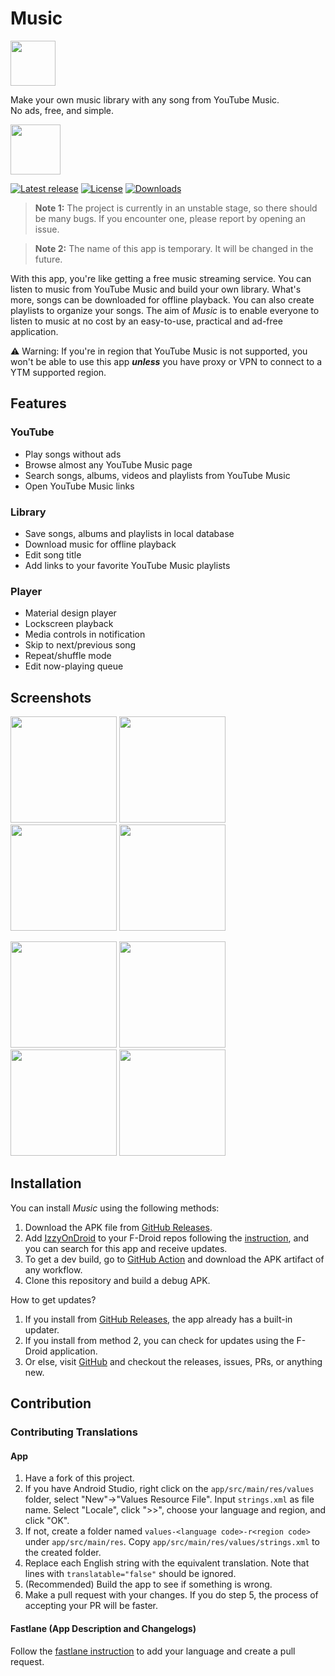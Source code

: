 # Music

<img src="https://raw.githubusercontent.com/z-huang/music/dev/app/src/main/res/mipmap-xxxhdpi/ic_launcher_round.png" height="72">

Make your own music library with any song from YouTube Music.  
No ads, free, and simple.

[<img src="https://gitlab.com/IzzyOnDroid/repo/-/raw/master/assets/IzzyOnDroid.png" height="80">](https://apt.izzysoft.de/fdroid/index/apk/com.zionhuang.music)

[![Latest release](https://img.shields.io/github/v/release/z-huang/music?include_prereleases)](https://github.com/z-huang/music/releases)
[![License](https://img.shields.io/github/license/z-huang/music)](https://www.gnu.org/licenses/gpl-3.0)
[![Downloads](https://img.shields.io/github/downloads/z-huang/music/total)](https://github.com/z-huang/music/releases)

> **Note 1:** The project is currently in an unstable stage, so there should be many bugs. If you encounter one, please report by opening an issue.

> **Note 2:** The name of this app is temporary. It will be changed in the future.

With this app, you're like getting a free music streaming service. You can listen to music from YouTube Music and build your own library. What's more, songs can be downloaded for offline playback. You can also create playlists to organize your songs. The aim of _Music_ is to enable everyone to listen to music at no cost by an easy-to-use, practical and ad-free application.

⚠️ Warning: If you're in region that YouTube Music is not supported, you won't be able to use this app ***unless*** you have proxy or VPN to connect to a YTM supported region.

## Features

### YouTube

- Play songs without ads
- Browse almost any YouTube Music page
- Search songs, albums, videos and playlists from YouTube Music
- Open YouTube Music links

### Library

- Save songs, albums and playlists in local database
- Download music for offline playback
- Edit song title
- Add links to your favorite YouTube Music playlists

### Player

- Material design player
- Lockscreen playback
- Media controls in notification
- Skip to next/previous song
- Repeat/shuffle mode
- Edit now-playing queue

## Screenshots

<p float="left">
  <img src="https://raw.githubusercontent.com/z-huang/music/dev/fastlane/metadata/android/en-US/images/phoneScreenshots/01.jpg" width="170" />
  <img src="https://raw.githubusercontent.com/z-huang/music/dev/fastlane/metadata/android/en-US/images/phoneScreenshots/02.jpg" width="170" />
  <img src="https://raw.githubusercontent.com/z-huang/music/dev/fastlane/metadata/android/en-US/images/phoneScreenshots/03.jpg" width="170" />
  <img src="https://raw.githubusercontent.com/z-huang/music/dev/fastlane/metadata/android/en-US/images/phoneScreenshots/04.jpg" width="170" />
</p>
<p float="left">
  <img src="https://raw.githubusercontent.com/z-huang/music/dev/fastlane/metadata/android/en-US/images/phoneScreenshots/05.jpg" width="170" />
  <img src="https://raw.githubusercontent.com/z-huang/music/dev/fastlane/metadata/android/en-US/images/phoneScreenshots/07.jpg" width="170" />
  <img src="https://raw.githubusercontent.com/z-huang/music/dev/fastlane/metadata/android/en-US/images/phoneScreenshots/08.jpg" width="170" />
  <img src="https://raw.githubusercontent.com/z-huang/music/dev/fastlane/metadata/android/en-US/images/phoneScreenshots/09.jpg" width="170" />
</p>

## Installation

You can install _Music_ using the following methods:

1. Download the APK file from [GitHub Releases](https://github.com/z-huang/music/releases).
2. Add [IzzyOnDroid](https://apt.izzysoft.de/fdroid/index/apk/com.zionhuang.music) to your F-Droid repos following the [instruction](https://apt.izzysoft.de/fdroid/index/info), and you can search for this app and receive updates.
3. To get a dev build, go to [GitHub Action](https://github.com/z-huang/music/actions) and download the APK artifact of any workflow.
4. Clone this repository and build a debug APK.

How to get updates?

1. If you install from [GitHub Releases](https://github.com/z-huang/music/releases), the app already has a built-in updater.
2. If you install from method 2, you can check for updates using the F-Droid application.
3. Or else, visit [GitHub](https://github.com/z-huang/music) and checkout the releases, issues, PRs, or anything new.

## Contribution

### Contributing Translations

#### App

1. Have a fork of this project.
2. If you have Android Studio, right click on the `app/src/main/res/values` folder, select "New"->"Values Resource File". Input `strings.xml` as file name. Select "Locale", click ">>", choose your language and region, and click "OK".
3. If not, create a folder named `values-<language code>-r<region code>` under `app/src/main/res`. Copy `app/src/main/res/values/strings.xml` to the created folder.
4. Replace each English string with the equivalent translation. Note that lines with `translatable="false"` should be ignored.
5. (Recommended) Build the app to see if something is wrong.
6. Make a pull request with your changes. If you do step 5, the process of accepting your PR will be faster.

#### Fastlane (App Description and Changelogs)

Follow the [fastlane instruction](https://gitlab.com/-/snippets/1895688) to add your language and create a pull request.